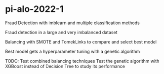 # pi-alo-2022-1

Fraud Detection with imblearn and multiple classification methods


Fraud detection in a large and very imbalanced dataset

Balancing with SMOTE and TomekLinks to compare and select best model 

Best model gets a hyperparameter tuning with a genetic algorithm


TODO:
    Test combined balancing techniques
    Test the genetic algorithm with XGBoost instead of Decision Tree to study its performance


